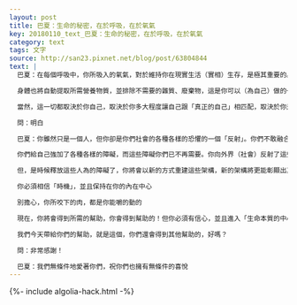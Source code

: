 ```yaml
---
layout: post
title: 巴夏：生命的秘密，在於呼吸，在於氧氣
key: 20180110_text_巴夏：生命的秘密，在於呼吸，在於氧氣
category: text
tags: 文字
source: http://san23.pixnet.net/blog/post/63804844
text: |
  巴夏：在每個呼吸中，你所吸入的氧氣，對於維持你在現實生活（實相）生存，是極其重要的。如果你學會通過呼吸法，或瑜伽練習，或者攝入恰當配方的過氧化氫（雙氧水），來使你的身體的（循環）系統充氧，那麼你的所有細胞結構都將供氧充足，並且充滿能量。

  身體也將自動提取所需營養物質，並排除不需要的雜質、廢棄物，這是你可以（為自己）做的一件事

  當然，這一切都取決於你自己，取決於你多大程度讓自己跟「真正的自己」相匹配，取決於你是否真實地面對自己（和他人）內在的尚未面對的事情和問題。明白嗎？

  問：明白

  巴夏：你雖然只是一個人，但你卻是你們社會的各種各樣的恐懼的一個「反射」。你們不敢融合新能量，不敢面對你們內在的（二元）對立面

  你們給自己強加了各種各樣的障礙，而這些障礙你們已不再需要。你向外界（社會）反射了這些障礙，這就是你所做的貢獻

  但，是時候釋放這些人為的障礙了，你將會以新的方式重建這些架構，新的架構將更能彰顯出真實天然的你

  你必須相信「時機」，並且保持在你的內在中心

  別擔心，你所咬下的肉，都是你能嚼的動的

  現在，你將會得到所需的幫助，你會得到幫助的！但你必須有信心，並且進入「生命本質的中心」，也就是呼吸，秘密就在呼吸中，就在氧氣中。

  我們今天帶給你們的幫助，就是這個，你們還會得到其他幫助的，好嗎？

  問：非常感謝！

  巴夏：我們無條件地愛著你們，祝你們也擁有無條件的喜悅
---
```


{%- include algolia-hack.html -%}
